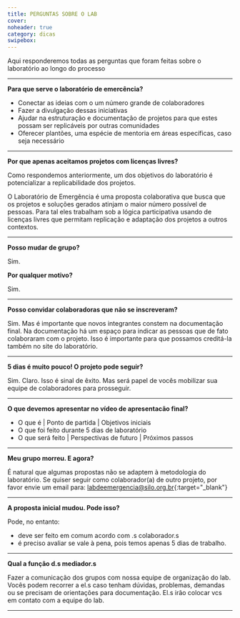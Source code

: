 ```yaml
---
title: PERGUNTAS SOBRE O LAB
cover: 
noheader: true
category: dicas
swipebox: 
---
```



Aqui responderemos todas as perguntas que foram feitas sobre o laboratório ao longo do processo 

  
    
---

**Para que serve o laboratório de emercência?**
  
* Conectar as ideias com o um número grande de colaboradores 
* Fazer a divulgação dessas iniciativas
* Ajudar na estruturação e documentação de projetos para que estes possam ser replicáveis por outras comunidades
* Oferecer plantões, uma espécie de mentoria em áreas específicas, caso seja necessário

---

**Por que apenas aceitamos projetos com licenças livres?**
  
Como respondemos anteriormente, um dos objetivos do laboratório é potencializar a replicabilidade dos projetos.
  
O Laboratório de Emergência é uma proposta colaborativa que busca que os projetos e soluções gerados atinjam o maior número possível de pessoas. Para tal eles trabalham sob a lógica participativa usando de licenças livres que permitam replicação e adaptação dos projetos a outros contextos.
  
---
  
**Posso mudar de grupo?**
    
Sim.
     
     
**Por qualquer motivo?**
    
Sim.
  
---
    
**Posso convidar colaboradoras que não se inscreveram?**
  
Sim.
Mas é importante que novos integrantes constem na documentação final.
Na documentação há um espaço para indicar as pessoas que de fato colaboraram com o projeto.
Isso é importante para que possamos creditá-la também no site do laboratório.

--- 
    
**5 dias é muito pouco! O projeto pode seguir?**
  
Sim.
Claro.
Isso é sinal de êxito.
Mas será papel de vocês mobilizar sua equipe de colaboradores para prosseguir.

--- 
    
**O que devemos apresentar no vídeo de apresentacão final?**
  
* O que é | Ponto de partida | Objetivos iniciais
* O que foi feito durante 5 dias de laboratório
* O que será feito | Perspectivas de futuro | Próximos passos

---

**Meu grupo morreu. E agora?**
  
É natural que algumas propostas não se adaptem à metodologia do laboratório.
Se quiser seguir como colaborador(a) de outro projeto, por favor envie um email para:
[labdeemergencia@silo.org.br](mailto:labdeemergencia@silo.org.br){:target="_blank"}

---

**A proposta inicial mudou. Pode isso?**
    
Pode, no entanto:
* deve ser feito em comum acordo com .s colaborador.s
* é preciso avaliar se vale à pena, pois temos apenas 5 dias de trabalho.

---


**Qual a função d.s mediador.s**
    
Fazer a comunicação dos grupos com nossa equipe de organização do lab. 
Vocês podem recorrer a el.s caso tenham dúvidas, problemas, demandas ou se precisam de orientações para documentação. 
El.s irão colocar vcs em contato com a equipe do lab.
  
---
  